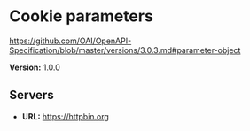# Cookie parameters

https://github.com/OAI/OpenAPI-Specification/blob/master/versions/3.0.3.md#parameter-object

**Version:** 1.0.0

## Servers

- **URL:** https://httpbin.org

